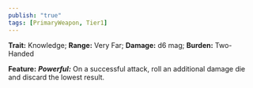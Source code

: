 ```yaml
---
publish: "true"
tags: [PrimaryWeapon, Tier1]
---
```

**Trait:** Knowledge; **Range:** Very Far; **Damage:** d6 mag; **Burden:** Two-Handed

**Feature:** ***Powerful:*** On a successful attack, roll an additional damage die and discard the lowest result.
